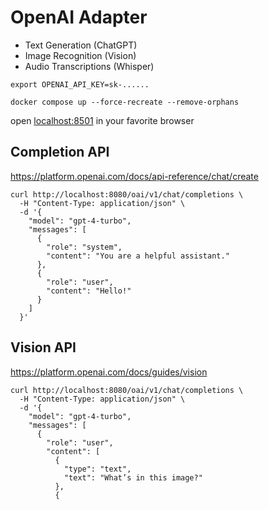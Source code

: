 # OpenAI Adapter

- Text Generation (ChatGPT)
- Image Recognition (Vision)
- Audio Transcriptions (Whisper)

```shell
export OPENAI_API_KEY=sk-......

docker compose up --force-recreate --remove-orphans
```

open [localhost:8501](http://localhost:8501) in your favorite browser

## Completion API

https://platform.openai.com/docs/api-reference/chat/create

```shell
curl http://localhost:8080/oai/v1/chat/completions \
  -H "Content-Type: application/json" \
  -d '{
    "model": "gpt-4-turbo",
    "messages": [
      {
        "role": "system",
        "content": "You are a helpful assistant."
      },
      {
        "role": "user",
        "content": "Hello!"
      }
    ]
  }'
```

## Vision API

https://platform.openai.com/docs/guides/vision

```shell
curl http://localhost:8080/oai/v1/chat/completions \
  -H "Content-Type: application/json" \
  -d '{
    "model": "gpt-4-turbo",
    "messages": [
      {
        "role": "user",
        "content": [
          {
            "type": "text",
            "text": "What’s in this image?"
          },
          {
            